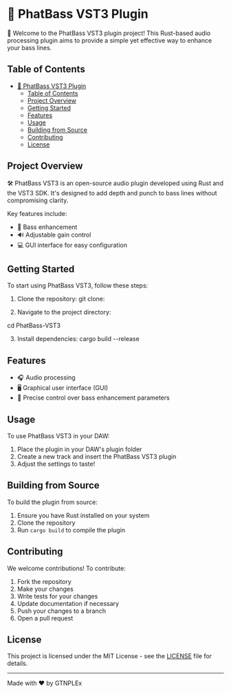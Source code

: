 # 🎵 PhatBass VST3 Plugin

🚀 Welcome to the PhatBass VST3 plugin project! This Rust-based audio processing plugin aims to provide a simple yet effective way to enhance your bass lines.

## Table of Contents

- [🎵 PhatBass VST3 Plugin](#-phatbass-vst3-plugin)
  - [Table of Contents](#table-of-contents)
  - [Project Overview](#project-overview)
  - [Getting Started](#getting-started)
  - [Features](#features)
  - [Usage](#usage)
  - [Building from Source](#building-from-source)
  - [Contributing](#contributing)
  - [License](#license)

## Project Overview

🛠️ PhatBass VST3 is an open-source audio plugin developed using Rust and the VST3 SDK. It's designed to add depth and punch to bass lines without compromising clarity.

Key features include:

- 🎵 Bass enhancement
- 🔊 Adjustable gain control
- 💻 GUI interface for easy configuration

## Getting Started

To start using PhatBass VST3, follow these steps:

1. Clone the repository: git clone:
   
2. Navigate to the project directory:

cd PhatBass-VST3

3. Install dependencies:
cargo build --release

## Features

- 🎧 Audio processing
- 🖥️ Graphical user interface (GUI)
- 📏 Precise control over bass enhancement parameters

## Usage

To use PhatBass VST3 in your DAW:

1. Place the plugin in your DAW's plugin folder
2. Create a new track and insert the PhatBass VST3 plugin
3. Adjust the settings to taste!

## Building from Source

To build the plugin from source:

1. Ensure you have Rust installed on your system
2. Clone the repository
3. Run `cargo build` to compile the plugin

## Contributing

We welcome contributions! To contribute:

1. Fork the repository
2. Make your changes
3. Write tests for your changes
4. Update documentation if necessary
5. Push your changes to a branch
6. Open a pull request

## License

This project is licensed under the MIT License - see the [LICENSE](LICENSE) file for details.

---

Made with ❤️ by GTNPLEx